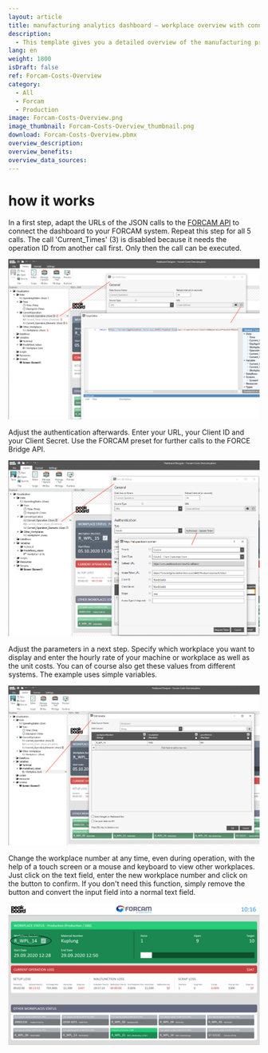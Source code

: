 ```yaml
---
layout: article
title: manufacturing analytics dashboard – workplace overview with connection to FORCAM FORCE™
description: 
  - This template gives you a detailed overview of the manufacturing process at a single workstation. It is connected to FORCAM FORCE™, FORCAM's IT platform for the industrial Internet of Things (IIoT). Pull the production data from the FORCAM FORCE™ Bridge API and relate it to other parameters, such as hourly rate and unit price. Get a full order status overview and operation monitoring in real time. What's more, get transparency about the resulting costs i.e. loss, e.g. due to machine malfunction. This template supports your process optimization and contributes to an improvement in your profitability.
lang: en
weight: 1800
isDraft: false
ref: Forcam-Costs-Overview
category:
  - All
  - Forcam
  - Production
image: Forcam-Costs-Overview.png
image_thumbnail: Forcam-Costs-Overview_thumbnail.png
download: Forcam-Costs-Overview.pbmx
overview_description:
overview_benefits:
overview_data_sources:
---
```


# how it works

In a first step, adapt the URLs of the JSON calls to the [FORCAM API](https://docs.forcebridge.io/) to connect the dashboard to your FORCAM system. Repeat this step for all 5 calls. The call 'Current_Times' (3) is disabled because it needs the operation ID from another call first. Only then the call can be executed.

![](img/forcam-call-url.png)

Adjust the authentication afterwards. Enter your URL, your Client ID and your Client Secret. Use the FORCAM preset for further calls to the FORCE Bridge API.

![](img/forcam-oauth-update.png)

Adjust the parameters in a next step. Specify which workplace you want to display and enter the hourly rate of your machine or workplace as well as the unit costs. You can of course also get these values from different systems. The example uses simple variables.

![](img/forcam-workplace-and-prices.png)

Change the workplace number at any time, even during operation, with the help of a touch screen or a mouse and keyboard to view other workplaces. Just click on the text field, enter the new workplace number and click on the button to confirm. If you don't need this function, simply remove the button and convert the input field into a normal text field.

![](img/forcam-cost-overview-live-edit.png)
